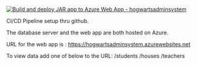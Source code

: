 [![Build and deploy JAR app to Azure Web App - hogwartsadminsystem](https://github.com/TheDanishMexican/HogwartsPart3REST/actions/workflows/servicebranch_hogwartsadminsystem.yml/badge.svg)](https://github.com/TheDanishMexican/HogwartsPart3REST/actions/workflows/servicebranch_hogwartsadminsystem.yml)

CI/CD Pipeline setup thru github.

The database server and the web app are both hosted on Azure.

URL for the web app is : https://hogwartsadminsystem.azurewebsites.net

To view data add one of below to the URL:
  /students
  /houses
  /teachers

